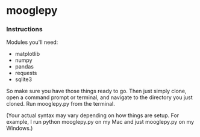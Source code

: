 # mooglepy

### Instructions

Modules you'll need:
* matplotlib
* numpy
* pandas
* requests
* sqlite3

So make sure you have those things ready to go.
Then just simply clone, open a command prompt or terminal, and navigate to the directory you just cloned.
Run mooglepy.py from the terminal.

(Your actual syntax may vary depending on how things are setup. For example, I run python mooglepy.py on my Mac and just mooglepy.py on my Windows.)